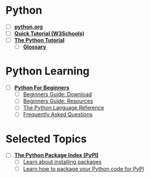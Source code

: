 # Python  

- [ ] [**python.org**](https://www.python.org/)  
- [ ] [**Quick Tutorial (W3Schools)**](https://www.w3schools.com/python/)  
- [ ] [**The Python Tutorial**](https://docs.python.org/3/tutorial/)  
  - [ ] [**Glossary**](https://docs.python.org/3/glossary.html)

<h1> Python Learning </h1>  

- [ ] [**Python For Beginners**](https://www.python.org/about/gettingstarted/)  
  - [ ] [Beginners Guide: Download](https://wiki.python.org/moin/BeginnersGuide/Download)  
  - [ ] [Beginners Guide: Resources](https://wiki.python.org/moin/BeginnersGuide/Programmers)  
  - [ ] [The Python Language Reference](https://docs.python.org/3/reference/index.html)  
  - [ ] [Frequently Asked Questions](http://docs.python.org/3/faq/)  

<h1> Selected Topics </h1>  

- [ ] [**The Python Package Index (PyPI)**](https://pypi.org/)  
  - [ ] [Learn about installing packages](https://packaging.python.org/installing/)  
  - [ ] [Learn how to package your Python code for PyPI](https://packaging.python.org/tutorials/packaging-projects/)  
